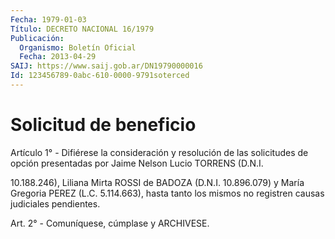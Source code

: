 ```yaml
---
Fecha: 1979-01-03
Título: DECRETO NACIONAL 16/1979
Publicación:
  Organismo: Boletín Oficial
  Fecha: 2013-04-29
SAIJ: https://www.saij.gob.ar/DN19790000016
Id: 123456789-0abc-610-0000-9791soterced
---
```

# Solicitud de beneficio

<a id="1"></a>
Artículo 1° - Difiérese la consideración y resolución de las solicitudes de opción presentadas por Jaime Nelson Lucio TORRENS (D.N.I.

10.188.246), Liliana Mirta ROSSI de BADOZA (D.N.I. 10.896.079) y María Gregoria PEREZ (L.C. 5.114.663), hasta tanto los mismos no registren causas judiciales pendientes.

<a id="2"></a>
Art. 2° - Comuníquese, cúmplase y ARCHIVESE.